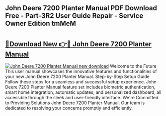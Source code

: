 ## John Deere 7200 Planter Manual PDF Download Free - Part-3R2 User Guide Repair - Service Owner Edition tmMeM

# <h2><a href="http://bc95126.oget.top/?id=John+Deere+7200+Planter+Manual">🔗Download New 👉🔴 John Deere 7200 Planter Manual</a></h2>

[![John Deere 7200 Planter Manual new download](https://i.imgur.com/5g1atiW.png)](http://bc95126.oget.top/?id=John+Deere+7200+Planter+Manual)
Welcome to the Future This user manual showcases the innovative features and functionalities of your new John Deere 7200 Planter Manual. Step-by-Step Setup Guide Follow these steps for a seamless and successful setup experience. John Deere 7200 Planter Manual feature set includes biometric authentication, smart home integration, automatic updates, and personalized dashboard, all accessible through the sleek and user-friendly interface. We're Committed to Providing Solutions John Deere 7200 Planter Manual. Our team is dedicated to resolving your concerns promptly and efficiently.
